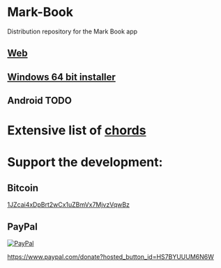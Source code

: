 # Mark-Book
Distribution repository for the Mark Book app

## [Web](https://markbookapp.z13.web.core.windows.net/#/)

## [Windows 64 bit installer](https://github.com/tesserato/Mark-Book/releases/download/v1.0/markbook.exe)

## Android TODO


# Extensive list of [chords](https://en.wikibooks.org/wiki/Guitar/Chords/Full_List_Standard_Tuning)


# Support the development:

##

## Bitcoin

[1JZcai4xDpBrt2wCx1uZBmVx7MjvzVqwBz](https://www.blockchain.com/btc/address/1JZcai4xDpBrt2wCx1uZBmVx7MjvzVqwBz)

## PayPal

[![PayPal](https://www.paypalobjects.com/en_US/i/btn/btn_donateCC_LG.gif)](https://www.paypal.com/cgi-bin/webscr?cmd=_s-xclick&hosted_button_id=HS7BYUUUM6N6W)

https://www.paypal.com/donate?hosted_button_id=HS7BYUUUM6N6W
